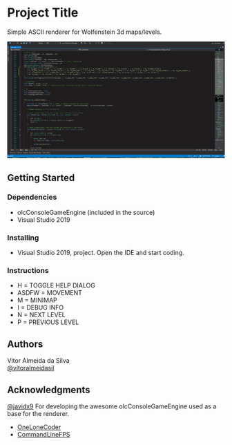 # Project Title

Simple ASCII renderer for Wolfenstein 3d maps/levels.

![](./docs/prototype2.gif)


## Getting Started

### Dependencies

* olcConsoleGameEngine (included in the source)
* Visual Studio 2019

### Installing

* Visual Studio 2019, project. Open the IDE and start coding.

### Instructions

* H = TOGGLE HELP DIALOG
* ASDFW = MOVEMENT
* M = MINIMAP
* I = DEBUG INFO
* N = NEXT LEVEL
* P = PREVIOUS LEVEL

## Authors

Vitor Almeida da Silva  
[@vitoralmeidasil](https://twitter.com/vitoralmeidasil)


## Acknowledgments

[@javidx9](https://twitter.com/javidx9) For developing the awesome olcConsoleGameEngine used as a base for the renderer.

* [OneLoneCoder](https://github.com/OneLoneCoder)
* [CommandLineFPS](https://github.com/OneLoneCoder/CommandLineFPS)
